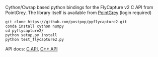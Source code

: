 Cython/Cwrap based python bindings for the FlyCapture v2 C API from PointGrey.
The library itself is available from [PointGrey](https://www.ptgrey.com/support/downloads) (login required)

```shell
git clone https://github.com/postpop/pyflycapture2.git
conda install cython numpy
cd pyflycapture2/
python setup.py install
python test_flycapture2.py
```

API docs: [C API](http://www.ptgrey.com/support/downloads/documents/flycapture/Doxygen/C/html/index.html), [C++ API](http://www.ptgrey.com/support/downloads/documents/flycapture/Doxygen/html/index.html)
